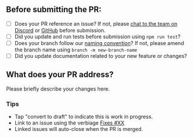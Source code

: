 ## Before submitting the PR:

- [ ] Does your PR reference an issue? If not, please [chat to the team on Discord](https://discord.com/invite/vM2bagU) or [GitHub](https://github.com/orgs/CodingCatDev/discussions) before submission.
- [ ] Did you update and run tests before submission using `npm run test`?
- [ ] Does your branch follow our [naming convention](https://www.blackcatui.dev/docs/contributing)? If not, please amend the branch name using `branch -m new-branch-name`
- [ ] Did you update documentation related to your new feature or changes?

## What does your PR address?

Please briefly describe your changes here.

### Tips

- Tap "convert to draft" to indicate this is work in progress.
- Link to an issue using the verbiage [Fixes #XX](https://docs.github.com/en/issues/tracking-your-work-with-issues/linking-a-pull-request-to-an-issue#linking-a-pull-request-to-an-issue-using-a-keyword)
- Linked issues will auto-close when the PR is merged.
